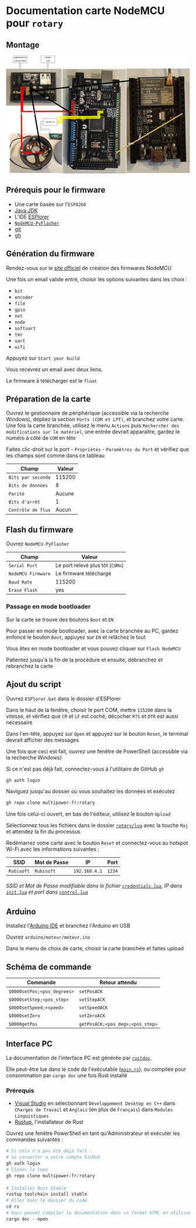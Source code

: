 # Documentation carte NodeMCU pour `rotary`

## Montage

![Diag Montage](./docs/Diagramme%20montage.jpg)

## Prérequis pour le firmware

- Une carte basée sur l'`ESP8266`
- [Java JDK](https://www.microsoft.com/openjdk)
- L'IDE [ESPlorer](https://github.com/4refr0nt/ESPlorer)
- [`NodeMCU-PyFlasher`](https://github.com/marcelstoer/nodemcu-pyflasher)
- [git](https://git-scm.com/download/win)
- [gh](https://github.com/cli/cli)

## Génération du firmware

Rendez-vous sur le [site officiel](https://nodemcu-build.com/) de création des firmwares NodeMCU

Une fois un email valide entré, choisir les options suivantes dans les choix :

- `bit`
- `encoder`
- `file`
- `gpio`
- `net`
- `node`
- `softuart`
- `tmr`
- `uart`
- `wifi`

Appuyez sur `Start your build`

Vous recevrez un email avec deux liens. 

Le firmware à télécharger est le `float`

## Préparation de la carte

Ouvrez le gestionnaire de périphérique (accessible via la recherche Windows), dépliez la section `Ports (COM et LPT)`, et branchez votre carte.  
Une fois la carte branchée, utilisez le menu `Actions` puis `Rechercher des modifications sur le matériel`, une entrée devrait apparaître, gardez le numéro à côté de `COM` en tête

Faites clic-droit sur le port - `Propriétés` - `Paramètres du Port` et vérifiez que les champs sont comme dans ce tableau

| Champ              | Valeur |
| ------------------ | ------ |
| `Bits par seconde` | 115200 |
| `Bits de données`  | 8      |
| `Parité`           | Aucune |
| `Bits d'arrêt`     | 1      |
| `Contrôle de flux` | Aucun  |

## Flash du firmware

Ouvrez `NodeMCU-PyFlasher`

| Champ              | Valeur                           |
| ------------------ | -------------------------------- |
| `Serial Port`      | Le port relevé plus tôt (`COMn`) |
| `NodeMCU Firmware` | Le firmware téléchargé           |
| `Baud Rate`        | 115200                           |
| `Erase Flash`      | yes                              |

### Passage en mode bootloader 

Sur la carte se trouve des boutons `Boot` et `EN`

Pour passer en mode bootloader, avec la carte branchée au PC, gardez enfoncé le bouton `Boot`, appuyez sur `EN` et relâchez le tout

Vous êtes en mode bootloader et vous pouvez cliquer sur `Flash NodeMCU`

Patientez jusqu'à la fin de la procédure et ensuite, débranchez et rebranchez la carte

## Ajout du script

Ouvrez `ESPlorer.bat` dans le dossier d'ESPlorer

Dans le haut de la fenêtre, choisir le port COM, mettre `115200` dans la vitesse, et vérifiez que `CR` et `LF` est coché, décocher `RTS` et `DTR` est aussi nécessaire

Dans l'en-tête, appuyez sur `Open` et appuyez sur le bouton `Reset`, le terminal devrait afficher des messages

Une fois que ceci est fait, ouvrez une fenêtre de PowerShell (accessible via la recherche Windows)

Si ce n'est pas déjà fait, connectez-vous à l'utilitaire de GitHub `gh`

```ps1
gh auth login
```

Naviguez jusqu'au dossier où vous souhaitez les données et exécutez

```ps1
gh repo clone multipower-fr/rotary 
```

Une fois celui-ci ouvert, en bas de l'éditeur, utilisez le bouton `Upload`

Sélectionnez tous les fichiers dans le dossier [`rotary/lua`](./lua/) avec la touche `Maj` et attendez la fin du processus

Redémarrez votre carte avec le bouton `Reset` et connectez-vous au hotspot Wi-Fi avec les informations suivantes :

| SSID       | Mot de Passe | IP            | Port   |
| ---------- | ------------ | ------------- | ------ |
| `Rubisoft` | `Rubisoft`   | `192.168.4.1` | `1234` |

###### SSID et Mot de Passe modifiable dans le fichier [`credentials.lua`](./lua/credentials.lua), IP dans [`init.lua`](./lua/init.lua) et port dans [`control.lua`](./lua/control.lua)

## Arduino

Installez l'[Arduino IDE](https://www.arduino.cc/en/software) et branchez l'Arduino en USB

Ouvrez `arduino/moteur/moteur.ino`

Dans le menu de choix de carte, choisir la carte branchée et faites upload

## Schéma de commande

| Commande                    | Retour attendu                   |
| --------------------------- | -------------------------------- |
| `$0000setPos;<pos_degrees>` | `setPosACK`                      |
| `$0000setStep;<pos_step>`   | `setStepACK`                     |
| `$0000setSpeed;<speed>`     | `setSpeedACK`                    |
| `$0000setZero`              | `setZeroACK`                     |
| `$0000getPos`               | `getPosACK;<pos_deg>;<pos_step>` |


## Interface PC

La documentation de l'interface PC est générée par [`rustdoc`](https://doc.rust-lang.org/rustdoc/what-is-rustdoc.html).

Elle peut-être lue dans le code de l'exécutable ([`main.rs`](./rs/src/main.rs)), ou compilée pour consommation par `cargo doc` une fois Rust installé

### Prérequis

- [Visual Studio](https://visualstudio.microsoft.com/) en sélectionnant `Développement Desktop en C++` dans `Charges de Travail` et `Anglais` (en plus de `Français`) dans `Modules Linguistiques`
- [Rustup](https://rustup.rs/), l'installateur de Rust

Ouvrez une fenêtre PowerShell en tant qu'Administrateur et exécuter les commandes suivantes :

```ps1
# Si cela n'a pas été déjà fait : 
# Se connecter a votre compte GitHub
gh auth login
# Cloner la repo
gh repo clone multipower-fr/rotary

# Installez Rust Stable
rustup toolchain install stable
# Allez dans le dossier du code
cd rs
# Vous pouvez compiler la documentation dans un format HTML en utilisant
cargo doc --open
```